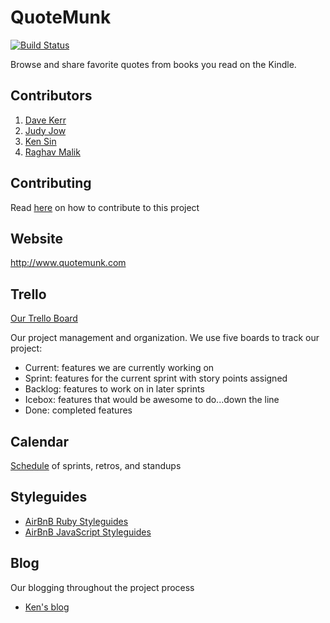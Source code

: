QuoteMunk
========
[![Build Status](https://travis-ci.org/cicadas-2014/quotemunk.svg?branch=master)](https://travis-ci.org/cicadas-2014/quotemunk)

Browse and share favorite quotes from books you read on the Kindle.

## Contributors
1. [Dave Kerr](https://github.com/davek09)
2. [Judy Jow](https://github.com/jjow)
3. [Ken Sin](https://github.com/ksin)
4. [Raghav Malik](https://github.com/raghav1987)

## Contributing
Read [here](./contributing.md) on how to contribute to this project

## Website
http://www.quotemunk.com

## Trello
[Our Trello Board](https://trello.com/b/fJlR6wUl)

Our project management and organization. We use five boards to track our project:
* Current: features we are currently working on 
* Sprint: features for the current sprint with story points assigned
* Backlog: features to work on in later sprints
* Icebox: features that would be awesome to do...down the line
* Done: completed features

## Calendar
[Schedule](https://www.google.com/calendar/embed?src=eqhu4h1iks4tlpoh3dm1a8k2nc%40group.calendar.google.com&ctz=America/New_York) of sprints, retros, and standups

## Styleguides
* [AirBnB Ruby Styleguides](https://github.com/airbnb/ruby)
* [AirBnB JavaScript Styleguides](https://github.com/airbnb/javascript)

## Blog
Our blogging throughout the project process
* [Ken's blog](http://ksin.github.io/)

